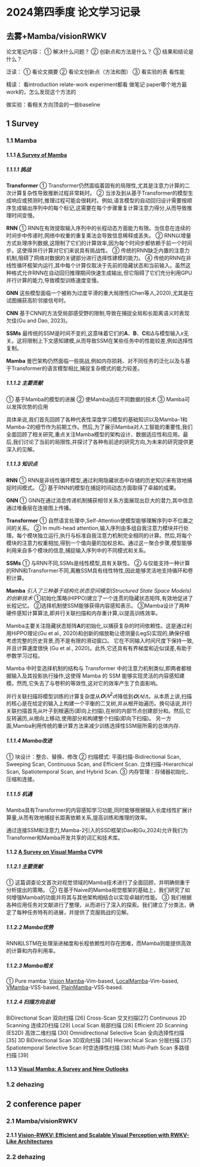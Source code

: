 # 2024第四季度 论文学习记录

## 去雾+Mamba/visionRWKV

论文笔记内容：
① 解决什么问题？
② 创新点和方法是什么？
③ 结果和结论是什么？

泛读：
① 看论文摘要
② 看论文创新点（方法和图）
③ 看实验的表 看性能

精读：
看introduction relate-work experiment都看 做笔记
paper哪个地方最work的，怎么发现这个方法的

做实验：看相关方向顶会的一些baseline

## 1 Survey

### 1.1 Mamba

#### 1.1.1 [A Survey of Mamba](https://arxiv.org/abs/2408.01129)

##### 1.1.1.1 挑战

**Transformer**
① Transformer仍然面临着固有的局限性,尤其是注意力计算的二次计算复杂性导致推断过程非常耗时。
② 当涉及到从基于Transformer的模型生成响应或预测时,推理过程可能会很耗时。例如,语言模型的自动回归设计需要按顺序生成输出序列中的每个标记,这需要在每个步骤重复计算注意力得分,从而导致推理时间变慢。

**RNN**
① RNN在有效提取输入序列中的长程动态方面能力有限。当信息在连续的时间步中传递时,网络中权重的重复乘法会导致信息稀释或丢失。
② RNN以增量方式处理序列数据,这限制了它们的计算效率,因为每个时间步都依赖于前一个时间步。这使得并行计算对它们来说具有挑战性。
③ 传统的RNN缺乏内置的注意力机制,阻碍了网络对数据的关键部分进行选择性建模的能力。
④ 传统的RNN在非线性循环框架内运行,其中每个计算仅取决于先前的隐藏状态和当前输入。虽然这种格式允许RNN在自动回归推理期间快速生成输出,但它阻碍了它们充分利用GPU并行计算的能力,导致模型训练速度变慢。

**GNN**
这些模型面临一个被称为过度平滑的重大局限性(Chen等人,2020),尤其是在试图捕获高阶邻接信号时。

**CNN**
基于CNN的方法受局部感受野的限制,导致在捕捉全局和长距离语义时表现欠佳(Gu and Dao, 2023)。

**SSMs**
最传统的SSM是时间不变的,这意味着它们的𝐀、𝐁、𝐂和Δ与模型输入𝑥无关。这将限制上下文感知建模,从而导致SSM在某些任务中的性能较差,例如选择性复制。

**Mamba**
曼巴架构仍然面临一些挑战,例如内存损耗、对不同任务的泛化以及与基于Transformer的语言模型相比,捕捉复杂模式的能力较差。

##### 1.1.1.2 主要贡献

① 基于Mamba的模型的进展
② 使Mamba适应不同数据的技术
③ Mamba可以发挥优势的应用

具体来说,我们首先回顾了各种代表性深度学习模型的基础知识以及Mamba-1和Mamba-2的细节作为前期工作。然后,为了展示Mamba对人工智能的重要性,我们全面回顾了相关研究,重点关注Mamba模型的架构设计、数据适应性和应用。最后,我们讨论了当前的局限性,并探讨了各种有前途的研究方向,为未来的研究提供更深入的见解。

##### 1.1.1.3 知识点

**RNN**
① RNN是非线性循环模型,通过利用隐藏状态中存储的历史知识来有效地捕捉时间模式。
② 基于RNN的模型在捕捉时间动态方面取得了卓越的成果。
  
**GNN**
① GNN在通过消息传递机制捕获相邻关系方面展现出巨大的潜力,其中信息通过堆叠层在连接图上传播。

**Transformer**
① 自然语言处理中,Self-Attention使模型能够理解序列中不位置之间的关系。
②  In multi-head attention,输入序列由多组自我注意力模块并行处理。每个模块独立运行,执行与标准自我注意力机制完全相同的计算。然后,将每个模块的注意力权重相加,得到一个值向量的加权总和。通过这一聚合步骤,模型能够利用来自多个模块的信息,捕捉输入序列中的不同模式和关系。

**SSMs**
① 与RNN不同,SSMs是线性模型,具有关联性。
② 与仅能支持一种计算的RNN和Transformer不同,离散SSM具有线性特性,因此能够灵活地支持循环和卷积计算。

**Mamba**
*引入了三种基于结构化状态空间模型(Structured State Space Models)的创新技术*
  ①初始化策略(HIPPO)建立了一个连贯的隐藏状态矩阵,有效地促进了长程记忆。
  ②选择机制使SSM能够获得内容感知表示。
  ③Mamba设计了两种硬件感知计算算法,即并行关联扫描和内存重计算,以提高训练效率。

Mamba主要关注隐藏状态矩阵𝐀的初始化,以捕获复杂的时间依赖性。这是通过利用HiPPO理论(Gu et al., 2020)和创新的缩放勒让德测量(LegS)实现的,确保仔细考虑完整的历史背景,而不是有限的滑动窗口。
它在不同输入时间尺度下保持一致,并且计算速度很快 (Gu et al., 2020)。此外,它还具有有界梯度和近似误差,有助于参数学习过程。

Mamba 中时变选择机制的结构与 Transformer 中的注意力机制类似,即两者都根据输入及其投影执行操作,这使得 Mamba 的 SSM 能够实现灵活的内容感知建模。然而,它失去了与卷积的等效性,这对它的效率产生了负面影响。

并行关联扫描将模型训练的计算复杂度从$𝐎(𝑁^2𝑑)$降低到$𝐎(𝑁/𝑡)$。从本质上讲,扫描的核心是在给定的输入上构建一个平衡的二叉树,并从根开始遍历。换句话说,并行关联扫描首先从叶子到根遍历(即向上扫描),在树的内部节点创建部分和。然后,它反转遍历,从根向上移动,使用部分和构建整个扫描(即向下扫描)。
另一方面,Mamba利用传统的重计算方法来减少训练选择性SSM层所需的总体内存.

##### 1.1.1.4 Mamba改进

① 块设计：整合、替换、修改
② 扫描模式:
平面扫描-Bidirectional Scan, Sweeping Scan, Continuous Scan, and Efficient Scan.
立体扫描-Hierarchical Scan, Spatiotemporal Scan, and Hybrid Scan.
③ 内存管理：存储器初始化、压缩和连接。

##### 1.1.1.5 机遇

Mamba具有Transformer的内容感知学习功能,同时能够根据输入长度线性扩展计算量,从而有效地捕捉长距离依赖关系,提高训练和推理的效率。

通过连接SSM和注意力,Mamba-2引入的SSD框架(Dao和Gu,2024)允许我们为Transformer和Mamba开发共享的词汇和技术库。

#### 1.1.2 [A Survey on Visual Mamba](https://arxiv.org/abs/2404.15956)  CVPR

##### 1.1.2.1 主要贡献

① 这篇调查论文首次对视觉领域的Mamba技术进行了全面回顾，并明确侧重于分析提出的策略。
② 在基于Naive的Mamba视觉框架的基础上，我们研究了如何增强Mamba的功能并将其与其他架构相结合以实现卓越的性能。
③ 我们根据各种应用任务对文献进行了整理，从而进行了深入的探索。我们建立了分类法，确定了每种任务特有的进展，并提供了克服挑战的见解。

##### 1.1.2.2 Mamba优势

RNN和LSTM在处理渐进梯度和长程依赖性时存在困难，而Mamba则能提供高效的计算和内存利用率。

##### 1.1.2.3 Mamba相关

① Pure mamba:
 [Vision Mamba](https://arxiv.org/abs/2401.09417)-Vim-based, [LocalMamba](https://arxiv.org/abs/2403.09338)-Vim-based, [VMamba](https://arxiv.org/abs/2401.10166)-VSS-based, [PlainMamba](https://arxiv.org/abs/2403.17695)-VSS-based.

##### 1.1.2.4 扫描方向总结

BiDirectional Scan 双向扫描 [26]
Cross-Scan 交叉扫描[27]
Continuous 2D Scanning 连续2D扫描 [29]
Local Scan 局部扫描 [28]
Efficient 2D Scanning (ES2D) 高效二维扫描 [30]
Omnidirectional Selective Scan 全向选择性扫描 [35]
3D BiDirectional Scan 3D双向扫描 [36]
Hierarchical Scan 分层扫描 [37]
Spatiotemporal Selective Scan 时空选择性扫描 [38]
Multi-Path Scan 多路径扫描 [39]

#### 1.1.3 [Visual Mamba: A Survey and New Outlooks](https://arxiv.org/abs/2404.18861)

### 1.2 dehazing

## 2 conference paper

### 2.1 Mamba/visionRWKV

#### 2.1.1 [Vision-RWKV: Efficient and Scalable Visual Perception with RWKV-Like Architectures](https://arxiv.org/abs/2403.02308)

### 2.2 dehazing
